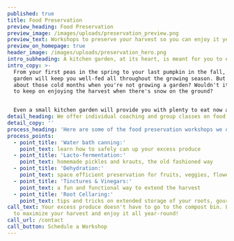```yaml
---
published: true
title: Food Preservation
preview_heading: Food Preservation
preview_image: /images/uploads/preservation_preview.png
preview_text: Workshops to preserve your harvest so you can enjoy it year-round.
preview_on_homepage: true
header_image: /images/uploads/preservation_hero.png
intro_subheading: A kitchen garden, at its heart, is meant for you to eat from.
intro_copy: >-
  From your first peas in the spring to your last pumpkin in the fall, your
  garden will keep you well-fed all throughout the growing season. But what
  about those cold months when you're not growing a garden? Wouldn't it be nice
  to keep on enjoying the harvest when there's snow on the ground?


  Even a small kitchen garden will provide you with plenty to eat now and plenty to preserve and enjoy later. Denver Kitchen Gardens offers food preservation workshops so our clients can fully benefit from the hard work they have put into their gardens.
detail_heading: We offer individual coaching and group classes on food preservation techniques
detail_copy: ''
process_heading: 'Here are some of the food preservation workshops we offer:'
process_points:
  - point_title: 'Water bath canning:'
    point_text: learn how to safely can up your excess produce
  - point_title: 'Lacto-fermentation:'
    point_text: homemade pickles and krauts, the old fashioned way
  - point_title: 'Dehydration:'
    point_text: space efficient preservation for fruits, veggies, flowers & herbs
  - point_title: 'Tinctures & Vinegars:'
    point_text: a fun and functional way to extend the harvest
  - point_title: 'Root Cellaring:'
    point_text: tips and tricks on extended storage of your roots, gourds & onions
call_text: Your excess produce doesn't have to go to the compost bin. Learn how
  to maximize your harvest and enjoy it all year-round!
call_url: /contact
call_button: Schedule a Workshop
---
```

